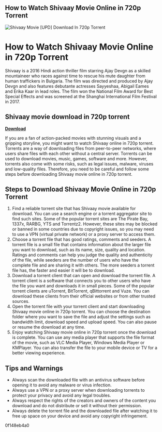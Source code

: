 ## How to Watch Shivaay Movie Online in 720p Torrent

 
![Shivaay Movie \[UPD\] Download In 720p Torrent](https://i.ytimg.com/vi/P_nAcjC94SU/maxresdefault.jpg)

 
# How to Watch Shivaay Movie Online in 720p Torrent
 
Shivaay is a 2016 Hindi action thriller film starring Ajay Devgn as a skilled mountaineer who races against time to rescue his mute daughter from human traffickers in Bulgaria. The film was directed and produced by Ajay Devgn and also features debutante actresses Sayyeshaa, Abigail Eames and Erika Kaar in lead roles. The film won the National Film Award for Best Special Effects and was screened at the Shanghai International Film Festival in 2017.
 
## Shivaay movie download in 720p torrent


[**Download**](https://www.google.com/url?q=https%3A%2F%2Fbltlly.com%2F2tKCOr&sa=D&sntz=1&usg=AOvVaw1UTib8PP6uw0qYN_HnMvAG)

 
If you are a fan of action-packed movies with stunning visuals and a gripping storyline, you might want to watch Shivaay online in 720p torrent. Torrents are a way of downloading files from peer-to-peer networks, where users share files with each other without a central server. Torrents can be used to download movies, music, games, software and more. However, torrents also come with some risks, such as legal issues, malware, viruses and low-quality files. Therefore, you need to be careful and follow some steps before downloading Shivaay movie online in 720p torrent.
 
## Steps to Download Shivaay Movie Online in 720p Torrent
 
1. Find a reliable torrent site that has Shivaay movie available for download. You can use a search engine or a torrent aggregator site to find such sites. Some of the popular torrent sites are The Pirate Bay, 1337x, RARBG, YTS and Torrentz2. However, these sites may be blocked or banned in some countries due to copyright issues, so you may need to use a VPN (virtual private network) or a proxy server to access them.
2. Choose a torrent file that has good ratings, comments and seeders. A torrent file is a small file that contains information about the larger file you want to download, such as its name, size, quality and location. Ratings and comments can help you judge the quality and authenticity of the file, while seeders are the number of users who have the complete file and are sharing it with others. The more seeders a torrent file has, the faster and easier it will be to download.
3. Download a torrent client that can open and download the torrent file. A torrent client is a software that connects you to other users who have the file you want and downloads it in small pieces. Some of the popular torrent clients are uTorrent, BitTorrent, qBittorrent and Vuze. You can download these clients from their official websites or from other trusted sources.
4. Open the torrent file with your torrent client and start downloading Shivaay movie online in 720p torrent. You can choose the destination folder where you want to save the file and adjust the settings such as bandwidth limit, download speed and upload speed. You can also pause or resume the download at any time.
5. Enjoy watching Shivaay movie online in 720p torrent once the download is complete. You can use any media player that supports the file format of the movie, such as VLC Media Player, Windows Media Player or KMPlayer. You can also transfer the file to your mobile device or TV for a better viewing experience.

## Tips and Warnings

- Always scan the downloaded file with an antivirus software before opening it to avoid any malware or virus infection.
- Always use a VPN or a proxy server when downloading torrents to protect your privacy and avoid any legal troubles.
- Always respect the rights of the creators and owners of the content you download and do not distribute or sell it without their permission.
- Always delete the torrent file and the downloaded file after watching it to free up space on your device and avoid any copyright infringement.

 0f148eb4a0
